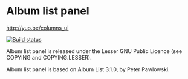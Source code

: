 # Album list panel

http://yuo.be/columns_ui

[![Build status](https://github.com/reupen/album_list_panel/actions/workflows/build.yml/badge.svg)](https://github.com/reupen/album_list_panel/actions/workflows/build.yml?query=branch%3Amaster)

Album list panel is released under the Lesser GNU Public Licence (see COPYING and COPYING.LESSER).

Album list panel is based on Album List 3.1.0, by Peter Pawlowski.
